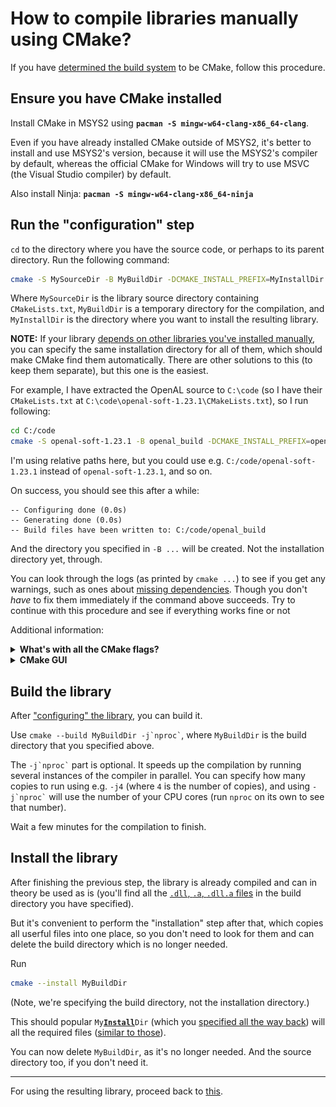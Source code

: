 # How to compile libraries manually using CMake?

If you have [determined the build system](/using_libraries_compiling_manually.md#determine-the-build-system) to be CMake, follow this procedure.

## Ensure you have CMake installed

Install CMake in MSYS2 using **`pacman -S mingw-w64-clang-x86_64-clang`**.

Even if you have already installed CMake outside of MSYS2, it's better to install and use MSYS2's version, because it will use the MSYS2's compiler by default, whereas the official CMake for Windows will try to use MSVC (the Visual Studio compiler) by default.

Also install Ninja: **`pacman -S mingw-w64-clang-x86_64-ninja`**

## Run the "configuration" step

`cd` to the directory where you have the source code, or perhaps to its parent directory. Run the following command:

```sh
cmake -S MySourceDir -B MyBuildDir -DCMAKE_INSTALL_PREFIX=MyInstallDir -DCMAKE_BUILD_TYPE=Release -DBUILD_SHARED_LIBS=ON
```
Where `MySourceDir` is the library source directory containing `CMakeLists.txt`, `MyBuildDir` is a temporary directory for the compilation, and `MyInstallDir` is the directory where you want to install the resulting library.

**NOTE:** If your library [depends on other libraries you've installed manually](/using_libraries_compiling_manually.md#install-dependencies), you can specify the same installation directory for all of them, which should make CMake find them automatically. There are other solutions to this (to keep them separate), but this one is the easiest.

For example, I have extracted the OpenAL source to `C:\code` (so I have their `CMakeLists.txt` at `C:\code\openal-soft-1.23.1\CMakeLists.txt`), so I run following:
```sh
cd C:/code
cmake -S openal-soft-1.23.1 -B openal_build -DCMAKE_INSTALL_PREFIX=openal_install -DCMAKE_BUILD_TYPE=Release -DBUILD_SHARED_LIBS=ON
```
I'm using relative paths here, but you could use e.g. `C:/code/openal-soft-1.23.1` instead of `openal-soft-1.23.1`, and so on.

On success, you should see this after a while:
```
-- Configuring done (0.0s)
-- Generating done (0.0s)
-- Build files have been written to: C:/code/openal_build
```
And the directory you specified in `-B ...` will be created. Not the installation directory yet, through.

You can look through the logs (as printed by `cmake ...`) to see if you get any warnings, such as ones about [missing dependencies](/using_libraries_compiling_manually.md#install-dependencies). Though you don't *have* to fix them immediately if the command above succeeds. Try to continue with this procedure and see if everything works fine or not

Additional information:

<details><summary><b>What's with all the CMake flags?</b></summary>

The *minimal* usage of CMake is just `cmake -S ... -B ...` (and even `-S ...` can be omitted if it's the current directory). You'll also see people `cd`ing to the build directory and doing `cmake ..`, which is equivalent.

I've also thrown in a few more useful flags:

* `-DCMAKE_INSTALL_PREFIX=...` will install the resulting library to the specified directory. Not specifying this will make it default to `C:\msys64\clang64`, which isn't great, because libraries installed to that location can conflict with libraries installed via `pacman`. (This is a problem unique to MSYS2, because on Linux the default installation directory `/usr/local` is separate from everything else and is empty by default.)

   Another option is to not install anywhere, and manually copy the files (then you don't care about this flag), but this is stone age technology.

* `-DCMAKE_BUILD_TYPE=Release` will perform a release build (with optimization enabled, and with no debugging information). Change this if you want to.

* `-DBUILD_SHARED_LIBS=ON` will typically enable building [shared libraries](/using_libraries_pacman.md#step-2-make-sure-calling-functions-works), because some libraries don't enable this by default. This isn't strictly necessary.

</details>

<details><summary><b>CMake GUI</b></summary>

CMake has a GUI that you can use to view library's compilation settings. (Sadly the version of cmake-gui in `pacman` appears to be broken, you have to install it from the official CMake installer.)

[![cmake gui](/images/cmake_gui_openal.png)](/images/cmake_gui_openal.png)

If you find any interesting settings you want to change, delete the build directory and re-run the `cmake ...` command above with the extra `-D...=...` flags.

</details>

## Build the library

After ["configuring" the library](#run-the-configuration-step), you can build it.

Use `` cmake --build MyBuildDir -j`nproc` ``, where `MyBuildDir` is the build directory that you specified above.

The `` -j`nproc` `` part is optional. It speeds up the compilation by running several instances of the compiler in parallel. You can specify how many copies to run using e.g. `-j4` (where `4` is the number of copies), and using `` -j`nproc` `` will use the number of your CPU cores (run `nproc` on its own to see that number).

Wait a few minutes for the compilation to finish.

## Install the library

After finishing the previous step, the library is already compiled and can in theory be used as is (you'll find all the [`.dll`, `.a`, `.dll.a` files](/using_libraries_pacman.md#look-at-what-you-have-installed) in the build directory you have specified).

But it's convenient to perform the "installation" step after that, which copies all userful files into one place, so you don't need to look for them and can delete the build directory which is no longer needed.

Run
```sh
cmake --install MyBuildDir
```
(Note, we're specifying the build directory, not the installation directory.)

This should popular <code>My<u><b>Install</b></u>Dir</code> (which you [specified all the way back](#run-the-configuration-step)) will all the required files ([similar to those](/using_libraries_pacman.md#look-at-what-you-have-installed)).

You can now delete `MyBuildDir`, as it's no longer needed. And the source directory too, if you don't need it.

---

For using the resulting library, proceed back to [this](/using_libraries_compiling_manually.md#determine-the-compiler-flags).
